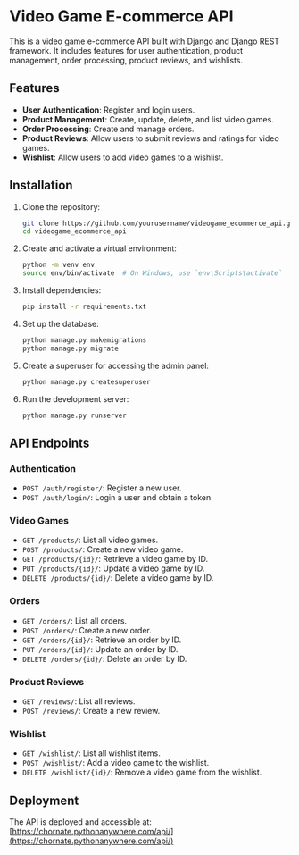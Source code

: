 # Video Game E-commerce API

This is a video game e-commerce API built with Django and Django REST framework. It includes features for user authentication, product management, order processing, product reviews, and wishlists.

## Features

- **User Authentication**: Register and login users.
- **Product Management**: Create, update, delete, and list video games.
- **Order Processing**: Create and manage orders.
- **Product Reviews**: Allow users to submit reviews and ratings for video games.
- **Wishlist**: Allow users to add video games to a wishlist.

## Installation

1. Clone the repository:
    ```bash
    git clone https://github.com/yourusername/videogame_ecommerce_api.git
    cd videogame_ecommerce_api
    ```

2. Create and activate a virtual environment:
    ```bash
    python -m venv env
    source env/bin/activate  # On Windows, use `env\Scripts\activate`
    ```

3. Install dependencies:
    ```bash
    pip install -r requirements.txt
    ```

4. Set up the database:
    ```bash
    python manage.py makemigrations
    python manage.py migrate
    ```

5. Create a superuser for accessing the admin panel:
    ```bash
    python manage.py createsuperuser
    ```

6. Run the development server:
    ```bash
    python manage.py runserver
    ```

## API Endpoints

### Authentication

- `POST /auth/register/`: Register a new user.
- `POST /auth/login/`: Login a user and obtain a token.

### Video Games

- `GET /products/`: List all video games.
- `POST /products/`: Create a new video game.
- `GET /products/{id}/`: Retrieve a video game by ID.
- `PUT /products/{id}/`: Update a video game by ID.
- `DELETE /products/{id}/`: Delete a video game by ID.

### Orders

- `GET /orders/`: List all orders.
- `POST /orders/`: Create a new order.
- `GET /orders/{id}/`: Retrieve an order by ID.
- `PUT /orders/{id}/`: Update an order by ID.
- `DELETE /orders/{id}/`: Delete an order by ID.

### Product Reviews

- `GET /reviews/`: List all reviews.
- `POST /reviews/`: Create a new review.

### Wishlist

- `GET /wishlist/`: List all wishlist items.
- `POST /wishlist/`: Add a video game to the wishlist.
- `DELETE /wishlist/{id}/`: Remove a video game from the wishlist.

## Deployment

The API is deployed and accessible at: [https://chornate.pythonanywhere.com/api/](https://chornate.pythonanywhere.com/api/)

